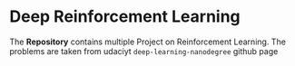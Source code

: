 # Deep Reinforcement Learning 

The **Repository** contains multiple Project on Reinforcement Learning. The problems are taken from udaciyt `deep-learning-nanodegree` github page
